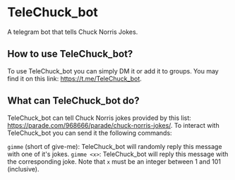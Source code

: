 # TeleChuck_bot
A telegram bot that tells Chuck Norris Jokes.

## How to use TeleChuck_bot?
To use TeleChuck_bot you can simply DM it or add it to groups. You may find it on this link: https://t.me/TeleChuck_bot.

## What can TeleChuck_bot do?
TeleChuck_bot can tell Chuck Norris jokes provided by this list: https://parade.com/968666/parade/chuck-norris-jokes/.
To interact with TeleChuck_bot you can send it the following commands:

`gimme` (short of give-me): TeleChuck_bot will randomly reply this message with one of it's jokes.
`gimme <x>`: TeleChuck_bot will reply this message with the corresponding joke. Note that `x` must be an integer between 1 and 101 (inclusive). 

